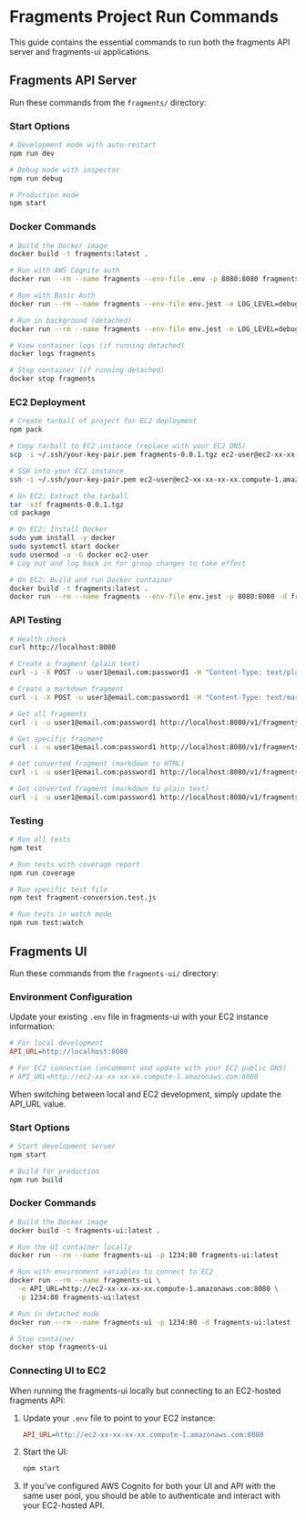 # Fragments Project Run Commands

This guide contains the essential commands to run both the fragments API server and fragments-ui applications.

## Fragments API Server

Run these commands from the `fragments/` directory:

### Start Options

```bash
# Development mode with auto-restart
npm run dev

# Debug mode with inspector
npm run debug

# Production mode
npm start
```

### Docker Commands

```bash
# Build the Docker image
docker build -t fragments:latest .

# Run with AWS Cognito auth
docker run --rm --name fragments --env-file .env -p 8080:8080 fragments:latest

# Run with Basic Auth
docker run --rm --name fragments --env-file env.jest -e LOG_LEVEL=debug -p 8080:8080 fragments:latest

# Run in background (detached)
docker run --rm --name fragments --env-file env.jest -e LOG_LEVEL=debug -p 8080:8080 -d fragments:latest

# View container logs (if running detached)
docker logs fragments

# Stop container (if running detached)
docker stop fragments
```

### EC2 Deployment

```bash
# Create tarball of project for EC2 deployment
npm pack

# Copy tarball to EC2 instance (replace with your EC2 DNS)
scp -i ~/.ssh/your-key-pair.pem fragments-0.0.1.tgz ec2-user@ec2-xx-xx-xx-xx.compute-1.amazonaws.com:

# SSH into your EC2 instance
ssh -i ~/.ssh/your-key-pair.pem ec2-user@ec2-xx-xx-xx-xx.compute-1.amazonaws.com

# On EC2: Extract the tarball
tar -xzf fragments-0.0.1.tgz
cd package

# On EC2: Install Docker
sudo yum install -y docker
sudo systemctl start docker
sudo usermod -a -G docker ec2-user
# Log out and log back in for group changes to take effect

# On EC2: Build and run Docker container
docker build -t fragments:latest .
docker run --rm --name fragments --env-file env.jest -p 8080:8080 -d fragments:latest
```

### API Testing

```bash
# Health check
curl http://localhost:8080

# Create a fragment (plain text)
curl -i -X POST -u user1@email.com:password1 -H "Content-Type: text/plain" -d "This is a fragment" http://localhost:8080/v1/fragments

# Create a markdown fragment
curl -i -X POST -u user1@email.com:password1 -H "Content-Type: text/markdown" -d "# Heading\n\nThis is **bold** text" http://localhost:8080/v1/fragments

# Get all fragments
curl -i -u user1@email.com:password1 http://localhost:8080/v1/fragments

# Get specific fragment
curl -i -u user1@email.com:password1 http://localhost:8080/v1/fragments/{id}

# Get converted fragment (markdown to HTML)
curl -i -u user1@email.com:password1 http://localhost:8080/v1/fragments/{id}.html

# Get converted fragment (markdown to plain text)
curl -i -u user1@email.com:password1 http://localhost:8080/v1/fragments/{id}.txt
```

### Testing

```bash
# Run all tests
npm test

# Run tests with coverage report
npm run coverage

# Run specific test file
npm test fragment-conversion.test.js

# Run tests in watch mode
npm run test:watch
```

## Fragments UI

Run these commands from the `fragments-ui/` directory:

### Environment Configuration

Update your existing `.env` file in fragments-ui with your EC2 instance information:

```ini
# For local development
API_URL=http://localhost:8080

# For EC2 connection (uncomment and update with your EC2 public DNS)
# API_URL=http://ec2-xx-xx-xx-xx.compute-1.amazonaws.com:8080
```

When switching between local and EC2 development, simply update the API_URL value.

### Start Options

```bash
# Start development server
npm start

# Build for production
npm run build
```

### Docker Commands

```bash
# Build the Docker image
docker build -t fragments-ui:latest .

# Run the UI container locally
docker run --rm --name fragments-ui -p 1234:80 fragments-ui:latest

# Run with environment variables to connect to EC2
docker run --rm --name fragments-ui \
  -e API_URL=http://ec2-xx-xx-xx-xx.compute-1.amazonaws.com:8080 \
  -p 1234:80 fragments-ui:latest

# Run in detached mode
docker run --rm --name fragments-ui -p 1234:80 -d fragments-ui:latest

# Stop container
docker stop fragments-ui
```

### Connecting UI to EC2

When running the fragments-ui locally but connecting to an EC2-hosted fragments API:

1. Update your `.env` file to point to your EC2 instance:

   ```ini
   API_URL=http://ec2-xx-xx-xx-xx.compute-1.amazonaws.com:8080
   ```

2. Start the UI:

   ```bash
   npm start
   ```

3. If you've configured AWS Cognito for both your UI and API with the same user pool, you should be able to authenticate and interact with your EC2-hosted API.
